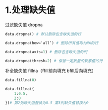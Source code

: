 # 1.处理缺失值

过滤缺失值 dropna

```python
data.dropna() # 默认删除包含缺失值的行

data.dropna(how=‘all’) # 删除所有值均为NA的行

data.dropna(axis=1) # 删除包含缺失值的列

data.dropna(thresh=2) # 保留一定数量的观察值的行
```

 

补全缺失值 fillna（ffill前向填充 bfill后向填充）

```python
data.fillna(0)

data.fillna({
    1:0.5,
    2:0
})# 第2列缺失值替换为0.5 第3列缺失值替换为0
```